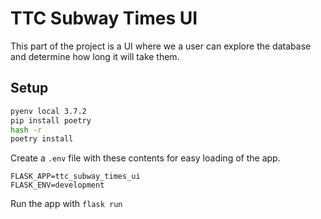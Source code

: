 # TTC Subway Times UI
This part of the project is a UI where we a user can explore the database and determine how long it will take them.

## Setup
```bash
pyenv local 3.7.2
pip install poetry
hash -r
poetry install
```

Create a `.env` file with these contents for easy loading of the app.
```
FLASK_APP=ttc_subway_times_ui
FLASK_ENV=development
```

Run the app with `flask run`
